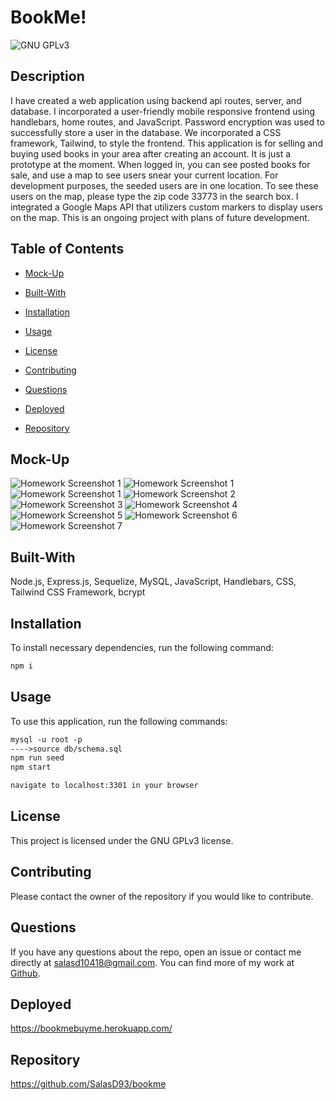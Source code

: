 # BookMe!
![GNU GPLv3](https://img.shields.io/badge/license-GNU%20GPLv3-red.svg)

## Description

I have created a web application using backend api routes, server, and database. I incorporated a user-friendly mobile responsive frontend using handlebars, home routes, and JavaScript. Password encryption was used to successfully store a user in the database. We incorporated a CSS framework, Tailwind, to style the frontend. This application is for selling and buying used books in your area after creating an account. It is just a prototype at the moment. When logged in, you can see posted books for sale, and use a map to see users snear your current location. For development purposes, the seeded users are in one location. To see these users on the map, please type the zip code 33773 in the search box. I integrated a Google Maps API that utilizers custom markers to display users on the map.
This is an ongoing project with plans of future development.


## Table of Contents

* [Mock-Up](#mock-up)

* [Built-With](#built-with)

* [Installation](#installation)

* [Usage](#usage)

* [License](#license)

* [Contributing](#contributing)

* [Questions](#questions)

* [Deployed](#deployed)

* [Repository](#repository)


## Mock-Up

![Homework Screenshot 1](./public/img/proj2-screenshot1.png)
![Homework Screenshot 1](./public/img/proj2-screenshot2.png)
![Homework Screenshot 1](./public/img/proj2-screenshot3.png)
![Homework Screenshot 2](./public/img/proj2-screenshot4.png)
![Homework Screenshot 3](./public/img/proj2-screenshot5.png)
![Homework Screenshot 4](./public/img/proj2-screenshot6.png)
![Homework Screenshot 5](./public/img/proj2-screenshot7.png)
![Homework Screenshot 6](./public/img/proj2-screenshot8.png)
![Homework Screenshot 7](./public/img/proj2-screenshot9.png)


## Built-With

Node.js, Express.js, Sequelize, MySQL, JavaScript, Handlebars, CSS, Tailwind CSS Framework, bcrypt


## Installation

To install necessary dependencies, run the following command:
```md
npm i
```

## Usage

To use this application, run the following commands:
```md
mysql -u root -p
---->source db/schema.sql
npm run seed
npm start

navigate to localhost:3301 in your browser
```

## License

This project is licensed under the GNU GPLv3 license.


## Contributing

Please contact the owner of the repository if you would like to contribute.


## Questions

If you have any questions about the repo, open an issue or contact me directly at salasd10418@gmail.com. You can find more of my work at [Github](https://github.com/salasd93).


## Deployed

https://bookmebuyme.herokuapp.com/


## Repository

https://github.com/SalasD93/bookme
